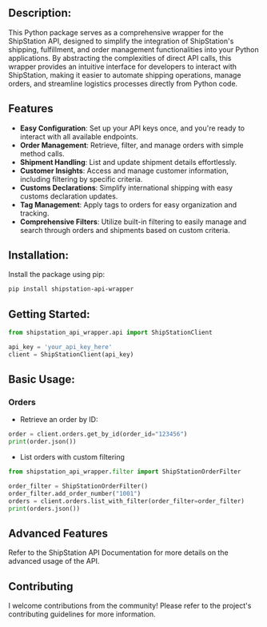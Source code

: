 ## Description:
This Python package serves as a comprehensive wrapper for the ShipStation API, designed to simplify the integration of ShipStation's shipping, fulfillment, and order management functionalities into your Python applications. By abstracting the complexities of direct API calls, this wrapper provides an intuitive interface for developers to interact with ShipStation, making it easier to automate shipping operations, manage orders, and streamline logistics processes directly from Python code.

## Features

- **Easy Configuration**: Set up your API keys once, and you're ready to interact with all available endpoints.
- **Order Management**: Retrieve, filter, and manage orders with simple method calls.
- **Shipment Handling**: List and update shipment details effortlessly.
- **Customer Insights**: Access and manage customer information, including filtering by specific criteria.
- **Customs Declarations**: Simplify international shipping with easy customs declaration updates.
- **Tag Management**: Apply tags to orders for easy organization and tracking.
- **Comprehensive Filters**: Utilize built-in filtering to easily manage and search through orders and shipments based on custom criteria.

## Installation:

Install the package using pip:

```bash
pip install shipstation-api-wrapper
```

## Getting Started: 

```python
from shipstation_api_wrapper.api import ShipStationClient

api_key = 'your_api_key_here'
client = ShipStationClient(api_key)

```

## Basic Usage: 

### Orders
- Retrieve an order by ID: 

```py
order = client.orders.get_by_id(order_id="123456")
print(order.json())
```

- List orders with custom filtering
```py
from shipstation_api_wrapper.filter import ShipStationOrderFilter

order_filter = ShipStationOrderFilter()
order_filter.add_order_number("1001")
orders = client.orders.list_with_filter(order_filter=order_filter)
print(orders.json())
```

## Advanced Features
Refer to the ShipStation API Documentation for more details on the advanced usage of the API.

## Contributing
I welcome contributions from the community! Please refer to the project's contributing guidelines for more information.
